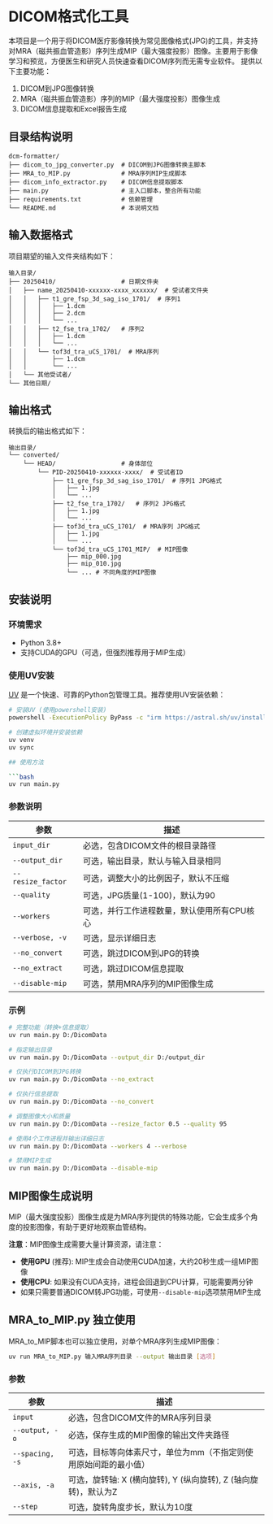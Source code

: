# DICOM格式化工具

本项目是一个用于将DICOM医疗影像转换为常见图像格式(JPG)的工具，并支持对MRA（磁共振血管造影）序列生成MIP（最大强度投影）图像。主要用于影像学习和预览，方便医生和研究人员快速查看DICOM序列而无需专业软件。
提供以下主要功能：
1. DICOM到JPG图像转换
2. MRA（磁共振血管造影）序列的MIP（最大强度投影）图像生成
3. DICOM信息提取和Excel报告生成

## 目录结构说明

```
dcm-formatter/
├── dicom_to_jpg_converter.py  # DICOM到JPG图像转换主脚本
├── MRA_to_MIP.py              # MRA序列MIP生成脚本
├── dicom_info_extractor.py    # DICOM信息提取脚本
├── main.py                    # 主入口脚本，整合所有功能
├── requirements.txt           # 依赖管理
└── README.md                  # 本说明文档
```

## 输入数据格式

项目期望的输入文件夹结构如下：

```
输入目录/
├── 20250410/                  # 日期文件夹
│   ├── name_20250410-xxxxxx-xxxx_xxxxxx/  # 受试者文件夹
│   │   ├── t1_gre_fsp_3d_sag_iso_1701/  # 序列1
│   │   │   ├── 1.dcm
│   │   │   ├── 2.dcm
│   │   │   └── ...
│   │   ├── t2_fse_tra_1702/   # 序列2
│   │   │   ├── 1.dcm
│   │   │   └── ...
│   │   └── tof3d_tra_uCS_1701/  # MRA序列
│   │       ├── 1.dcm
│   │       └── ...
│   └── 其他受试者/
└── 其他日期/
```

## 输出格式

转换后的输出格式如下：

```
输出目录/
└── converted/
    └── HEAD/                  # 身体部位
        └── PID-20250410-xxxxxx-xxxx/  # 受试者ID
            ├── t1_gre_fsp_3d_sag_iso_1701/  # 序列1 JPG格式
            │   ├── 1.jpg
            │   └── ...
            ├── t2_fse_tra_1702/   # 序列2 JPG格式
            │   ├── 1.jpg
            │   └── ...
            ├── tof3d_tra_uCS_1701/  # MRA序列 JPG格式
            │   ├── 1.jpg
            │   └── ...
            └── tof3d_tra_uCS_1701_MIP/  # MIP图像
                ├── mip_000.jpg
                ├── mip_010.jpg
                └── ... # 不同角度的MIP图像
```

## 安装说明

### 环境需求

- Python 3.8+
- 支持CUDA的GPU（可选，但强烈推荐用于MIP生成）

### 使用UV安装

[UV](https://github.com/astral-sh/uv) 是一个快速、可靠的Python包管理工具。推荐使用UV安装依赖：

```bash
# 安装UV (使用powershell安装)
powershell -ExecutionPolicy ByPass -c "irm https://astral.sh/uv/install.ps1 | iex"

# 创建虚拟环境并安装依赖
uv venv
uv sync

## 使用方法

```bash
uv run main.py
```

### 参数说明

| 参数 | 描述 |
|------|------|
| `input_dir` | 必选，包含DICOM文件的根目录路径 |
| `--output_dir` | 可选，输出目录，默认与输入目录相同 |
| `--resize_factor` | 可选，调整大小的比例因子，默认不压缩 |
| `--quality` | 可选，JPG质量(1-100)，默认为90 |
| `--workers` | 可选，并行工作进程数量，默认使用所有CPU核心 |
| `--verbose, -v` | 可选，显示详细日志 |
| `--no_convert` | 可选，跳过DICOM到JPG的转换 |
| `--no_extract` | 可选，跳过DICOM信息提取 |
| `--disable-mip` | 可选，禁用MRA序列的MIP图像生成 |

### 示例

```bash
# 完整功能（转换+信息提取）
uv run main.py D:/DicomData

# 指定输出目录
uv run main.py D:/DicomData --output_dir D:/output_dir

# 仅执行DICOM到JPG转换
uv run main.py D:/DicomData --no_extract

# 仅执行信息提取
uv run main.py D:/DicomData --no_convert

# 调整图像大小和质量
uv run main.py D:/DicomData --resize_factor 0.5 --quality 95

# 使用4个工作进程并输出详细日志
uv run main.py D:/DicomData --workers 4 --verbose

# 禁用MIP生成
uv run main.py D:/DicomData --disable-mip
```

## MIP图像生成说明

MIP（最大强度投影）图像生成是为MRA序列提供的特殊功能，它会生成多个角度的投影图像，有助于更好地观察血管结构。

**注意**：MIP图像生成需要大量计算资源，请注意：

- **使用GPU** (推荐): MIP生成会自动使用CUDA加速，大约20秒生成一组MIP图像
- **使用CPU**: 如果没有CUDA支持，进程会回退到CPU计算，可能需要两分钟
- 如果只需要普通DICOM转JPG功能，可使用`--disable-mip`选项禁用MIP生成

## MRA_to_MIP.py 独立使用

MRA_to_MIP脚本也可以独立使用，对单个MRA序列生成MIP图像：

```bash
uv run MRA_to_MIP.py 输入MRA序列目录 --output 输出目录 [选项]
```

### 参数

| 参数 | 描述 |
|------|------|
| `input` | 必选，包含DICOM文件的MRA序列目录 |
| `--output, -o` | 必选，保存生成的MIP图像的输出文件夹路径 |
| `--spacing, -s` | 可选，目标等向体素尺寸，单位为mm（不指定则使用原始间距的最小值） |
| `--axis, -a` | 可选，旋转轴: X (横向旋转), Y (纵向旋转), Z (轴向旋转)，默认为Z |
| `--step` | 可选，旋转角度步长，默认为10度 |
